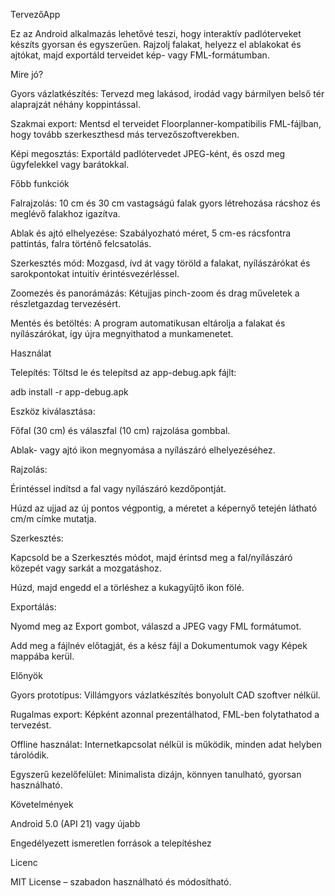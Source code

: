 TervezőApp

Ez az Android alkalmazás lehetővé teszi, hogy interaktív padlóterveket készíts gyorsan és egyszerűen. Rajzolj falakat, helyezz el ablakokat és ajtókat, majd exportáld terveidet kép- vagy FML-formátumban.

Mire jó?

Gyors vázlatkészítés: Tervezd meg lakásod, irodád vagy bármilyen belső tér alaprajzát néhány koppintással.

Szakmai export: Mentsd el terveidet Floorplanner-kompatibilis FML-fájlban, hogy tovább szerkeszthesd más tervezőszoftverekben.

Képi megosztás: Exportáld padlótervedet JPEG-ként, és oszd meg ügyfelekkel vagy barátokkal.

Főbb funkciók

Falrajzolás: 10 cm és 30 cm vastagságú falak gyors létrehozása rácshoz és meglévő falakhoz igazítva.

Ablak és ajtó elhelyezése: Szabályozható méret, 5 cm-es rácsfontra pattintás, falra történő felcsatolás.

Szerkesztés mód: Mozgasd, ívd át vagy töröld a falakat, nyílászárókat és sarokpontokat intuitív érintésvezérléssel.

Zoomezés és panorámázás: Kétujjas pinch-zoom és drag műveletek a részletgazdag tervezésért.

Mentés és betöltés: A program automatikusan eltárolja a falakat és nyílászárókat, így újra megnyithatod a munkamenetet.

Használat

Telepítés: Töltsd le és telepítsd az app-debug.apk fájlt:

adb install -r app-debug.apk

Eszköz kiválasztása:

Főfal (30 cm) és válaszfal (10 cm) rajzolása gombbal.

Ablak- vagy ajtó ikon megnyomása a nyílászáró elhelyezéséhez.

Rajzolás:

Érintéssel indítsd a fal vagy nyílászáró kezdőpontját.

Húzd az ujjad az új pontos végpontig, a méretet a képernyő tetején látható cm/m címke mutatja.

Szerkesztés:

Kapcsold be a Szerkesztés módot, majd érintsd meg a fal/nyílászáró közepét vagy sarkát a mozgatáshoz.

Húzd, majd engedd el a törléshez a kukagyűjtő ikon fölé.

Exportálás:

Nyomd meg az Export gombot, válaszd a JPEG vagy FML formátumot.

Add meg a fájlnév előtagját, és a kész fájl a Dokumentumok vagy Képek mappába kerül.

Előnyök

Gyors prototípus: Villámgyors vázlatkészítés bonyolult CAD szoftver nélkül.

Rugalmas export: Képként azonnal prezentálhatod, FML-ben folytathatod a tervezést.

Offline használat: Internetkapcsolat nélkül is működik, minden adat helyben tárolódik.

Egyszerű kezelőfelület: Minimalista dizájn, könnyen tanulható, gyorsan használható.

Követelmények

Android 5.0 (API 21) vagy újabb

Engedélyezett ismeretlen források a telepítéshez

Licenc

MIT License – szabadon használható és módosítható.
